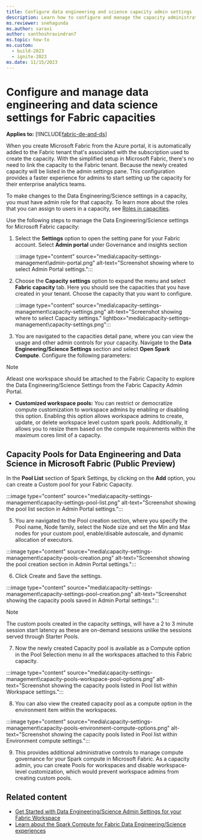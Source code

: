 ```yaml
---
title: Configure data engineering and science capacity admin settings
description: Learn how to configure and manage the capacity administration settings for data engineering and science experiences.
ms.reviewer: snehagunda
ms.author: saravi
author: santhoshravindran7
ms.topic: how-to
ms.custom:
  - build-2023
  - ignite-2023
ms.date: 11/15/2023
---
```


# Configure and manage data engineering and data science settings for Fabric capacities

**Applies to:** [!INCLUDE[fabric-de-and-ds](includes/fabric-de-ds.md)]

When you create Microsoft Fabric from the Azure portal, it is automatically added to the Fabric tenant that's associated with the subscription used to create the capacity. With the simplified setup in Microsoft Fabric, there's no need to link the capacity to the Fabric tenant. Because the newly created capacity will be listed in the admin settings pane. This configuration provides a faster experience for admins to start setting up the capacity for their enterprise analytics teams.

To make changes to the Data Engineering/Science settings in a capacity, you must have admin role for that capacity. To learn more about the roles that you can assign to users in a capacity, see [Roles in capacities](../admin/roles.md).

Use the following steps to manage the Data Engineering/Science settings for Microsoft Fabric capacity:

1. Select the **Settings** option to open the setting pane for your Fabric account. Select **Admin portal** under Governance and insights section

   :::image type="content" source="media\capacity-settings-management\admin-portal.png" alt-text="Screenshot showing where to select Admin Portal settings.":::

2. Choose the **Capacity settings** option to expand the menu and select **Fabric capacity** tab. Here you should see the capacities that you have created in your tenant. Choose the capacity that you want to configure.

   :::image type="content" source="media\capacity-settings-management\capacity-settings.png" alt-text="Screenshot showing where to select Capacity settings." lightbox="media\capacity-settings-management\capacity-settings.png":::

3. You are navigated to the capacities detail pane, where you can view the usage and other admin controls for your capacity. Navigate to the **Data Engineering/Science Settings** section and select **Open Spark Compute**. Configure the following parameters:

> [!Note]
> Atleast one workspace should be attached to the Fabric Capacity to explore the Data Engineering/Science Settings from the Fabric Capacity Admin Portal.

   * **Customized workspace pools:** You can restrict or democratize compute customization to workspace admins by enabling or disabling this option. Enabling this option allows workspace admins to create, update, or delete workspace level custom spark pools. Additionally, it allows you to resize them based on the compute requirements within the maximum cores limit of a capacity.
   
## Capacity Pools for Data Engineering and Data Science in Microsoft Fabric (**Public Preview**) 

In the **Pool List** section of Spark Settings, by clicking on the **Add** option, you can create a Custom pool for your Fabric Capacity.

:::image type="content" source="media\capacity-settings-management\capacity-settings-pool-list.png" alt-text="Screenshot showing the pool list section in Admin Portal settings.":::

5. You are navigated to the Pool creation section, where you specify the Pool name, Node family, select the Node size and set the Min and Max nodes for your custom pool, enable/disable autoscale, and dynamic allocation of executors.

:::image type="content" source="media\capacity-settings-management\capacity-pools-creation.png" alt-text="Screenshot showing the pool creation section in Admin Portal settings.":::

6. Click Create and Save the settings.

:::image type="content" source="media\capacity-settings-management\capacity-settings-pool-creation.png" alt-text="Screenshot showing the capacity pools saved in Admin Portal settings.":::

> [!NOTE]
> The custom pools created in the capacity settings, will have a 2 to 3 minute session start latency as these are on-demand sessions unlike the sessions served through Starter Pools.

7. Now the newly created Capacity pool is available as a Compute option in the Pool Selection menu in all the workspaces attached to this Fabric capacity.
  
:::image type="content" source="media\capacity-settings-management\capacity-pools-workspace-pool-options.png" alt-text="Screenshot showing the capacity pools listed  in Pool list within Workspace settings.":::

8. You can also view the created capacity pool as a compute option in the environment item within the workspaces.

:::image type="content" source="media\capacity-settings-management\capacity-pools-environment-compute-options.png" alt-text="Screenshot showing the capacity pools listed  in Pool list within Environment compute settings.":::

9. This provides additional administrative controls to manage compute governance for your Spark compute in Microsoft Fabric. As a capacity admin, you can create Pools for workspaces and disable workspace-level customization, which would prevent workspace admins from creating custom pools.


## Related content

* [Get Started with Data Engineering/Science Admin Settings for your Fabric Workspace](workspace-admin-settings.md)
* [Learn about the Spark Compute for Fabric Data Engineering/Science experiences](spark-compute.md)
